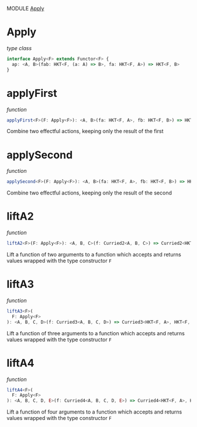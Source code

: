 MODULE [Apply](https://github.com/gcanti/fp-ts/blob/master/src/Apply.ts)

# Apply

_type class_

```ts
interface Apply<F> extends Functor<F> {
  ap: <A, B>(fab: HKT<F, (a: A) => B>, fa: HKT<F, A>) => HKT<F, B>
}
```

# applyFirst

_function_

```ts
applyFirst<F>(F: Apply<F>): <A, B>(fa: HKT<F, A>, fb: HKT<F, B>) => HKT<F, A>
```

Combine two effectful actions, keeping only the result of the first

# applySecond

_function_

```ts
applySecond<F>(F: Apply<F>): <A, B>(fa: HKT<F, A>, fb: HKT<F, B>) => HKT<F, B>
```

Combine two effectful actions, keeping only the result of the second

# liftA2

_function_

```ts
liftA2<F>(F: Apply<F>): <A, B, C>(f: Curried2<A, B, C>) => Curried2<HKT<F, A>, HKT<F, B>, HKT<F, C>>
```

Lift a function of two arguments to a function which accepts and returns values wrapped with the type constructor `F`

# liftA3

_function_

```ts
liftA3<F>(
  F: Apply<F>
): <A, B, C, D>(f: Curried3<A, B, C, D>) => Curried3<HKT<F, A>, HKT<F, B>, HKT<F, C>, HKT<F, D>>
```

Lift a function of three arguments to a function which accepts and returns values wrapped with the type constructor `F`

# liftA4

_function_

```ts
liftA4<F>(
  F: Apply<F>
): <A, B, C, D, E>(f: Curried4<A, B, C, D, E>) => Curried4<HKT<F, A>, HKT<F, B>, HKT<F, C>, HKT<F, D>, HKT<F, E>>
```

Lift a function of four arguments to a function which accepts and returns values wrapped with the type constructor `F`
